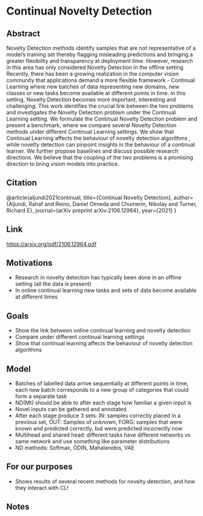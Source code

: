 # Continual Novelty Detection

## Abstract
Novelty Detection methods identify samples that are not representative of a model’s training set thereby flagging misleading predictions and bringing a greater flexibility and transparency at deployment time. However, research in this area has only considered Novelty Detection in the offline setting. Recently, there has been a growing realization in the computer vision community that applications demand a more flexible framework - Continual Learning where new batches of data representing new domains, new classes or new tasks become available at different points in time. In this setting, Novelty Detection becomes more important, interesting and challenging. This work identifies the crucial link between the two problems and investigates the Novelty Detection problem under the Continual Learning setting. We formulate the Continual Novelty Detection problem and present a benchmark, where we compare several Novelty Detection methods under different Continual Learning settings. We show that Continual Learning affects the behaviour of novelty detection algorithms , while novelty detection can pinpoint insights in the behaviour of a continual learner. We further propose baselines and discuss possible research directions. We believe that the coupling of the two problems is a promising direction to bring vision models into practice.

## Citation
@article{aljundi2021continual,
  title={Continual Novelty Detection},
  author={Aljundi, Rahaf and Reino, Daniel Olmeda and Chumerin, Nikolay and Turner, Richard E},
  journal={arXiv preprint arXiv:2106.12964},
  year={2021}
}

## Link
https://arxiv.org/pdf/2106.12964.pdf

## Motivations
- Research in novelty detection has typically been done in an offline setting (all the data is present)
- In online continual learning new tasks and sets of data become available at different times

## Goals
- Show the link between online continual learning and novelty detection
- Compare under different continual learning settings
- Show that continual learning affects the behaviour of novelty detection algorithms

## Model
- Batches of labelled data arrive sequentially at different points in time, each new batch corresponds to a new group of categories that could form a separate task
- ND(Mt) should be able to after each stage how familiar a given input is
- Novel inputs can be gathered and annotated
- After each stage produce 3 sets: IN: samples correctly placed in a previous set, OUT: Samples of unknown, FORG: samples that were known and predicted correctly, but were predicted incorrectly now
- Multihead and shared head: different tasks have different networks vs same network and use something like parameter distributions
- ND methods: Softmax, ODIN, Mahalanobis, VAE

## For our purposes
- Shows results of several recent methods for novelty detection, and how they interact with CL!

## Notes

